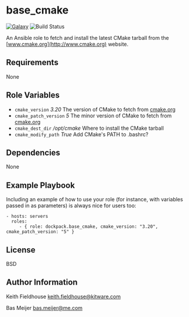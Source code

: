 base_cmake
==========
[![Galaxy](https://img.shields.io/badge/galaxy-dockpack.base__cmake-blue.svg?style=flat)](https://galaxy.ansible.com/dockpack/base_cmake)
![Build Status](https://api.travis-ci.com/dockpack/base_cmake.svg)

An Ansible role to fetch and install the latest CMake tarball from the [www.cmake.org](http://www.cmake.org) website.

Requirements
------------

None

Role Variables
--------------


* `cmake_version`  *3.20* The version of CMake to fetch from [cmake.org](http://www.cmake.org)
* `cmake_patch_version`  *5* The minor version of CMake to fetch from [cmake.org](http://www.cmake.org)
* `cmake_dest_dir`  */opt/cmake* Where to install the CMake tarball
* `cmake_modify_path`  *True* Add CMake's PATH to .bashrc?

Dependencies
------------

None

Example Playbook
----------------

Including an example of how to use your role (for instance, with variables passed in as parameters) is always nice for users too:

    - hosts: servers
      roles:
         - { role: dockpack.base_cmake, cmake_version: "3.20", cmake_patch_version: "5" }

License
-------

BSD

Author Information
------------------

Keith Fieldhouse
keith.fieldhouse@kitware.com

Bas Meijer
bas.meijer@me.com
